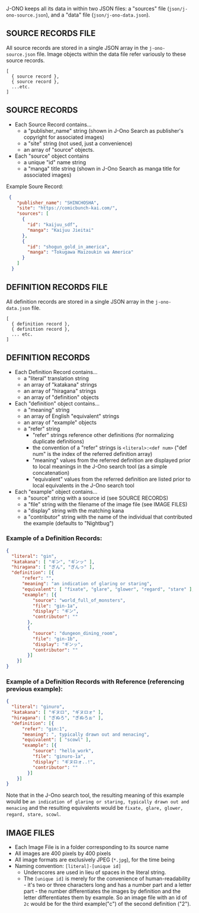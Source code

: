 J-ONO keeps all its data in within two JSON files: a "sources" file (`json/j-ono-source.json`), and a "data" file (`json/j-ono-data.json`).

## SOURCE RECORDS FILE
All source records are stored in a single JSON array in the `j-ono-source.json` file.  Image objects within the data file refer variously to these source records.

```
[
  { source record },
  { source record },
  ...etc.
]
```

## SOURCE RECORDS
* Each Source Record contains...
  * a "publisher_name" string (shown in J-Ono Search as publisher's copyright for associated images)
  * a "site" string (not used, just a convenience) 
  * an array of "source" objects.
* Each "source" object contains
  * a unique "id" name string
  * a "manga" title string (shown in J-Ono Search as manga title for associated images)

Example Soure Record:

```json
 {
    "publisher_name": "SHINCHOSHA",
    "site": "https://comicbunch-kai.com/",
    "sources": [
      {
        "id": "kaijuu_sdf",
        "manga": "Kaijuu Jieitai"
      },
      {
        "id": "shogun_gold_in_america",
        "manga": "Tokugawa Maizoukin wa America"
      }
    ]
  }
```

## DEFINITION RECORDS FILE
All definition records are stored in a single JSON array in the `j-ono-data.json` file.

```
[
  { definition record },
  { definition record },
  ... etc.
]
```

## DEFINITION RECORDS
* Each Definition Record contains...
  * a "literal" translation string
  * an array of "katakana" strings
  * an array of "hiragana" strings
  * an array of "definition" objects
* Each "definition" object contains...
  * a "meaning" string
  * an array of English "equivalent" strings
  * an array of "example" objects
  * a "refer" string 
    * "refer" strings reference other definitions (for normalizing duplicate definitions)
    * the convention of a "refer" strings is `<literal>:<def num>` ("def num" is the index of the referred definition array)
    * "meaning" values from the referred definition are displayed prior to local meanings in the J-Ono search tool (as a simple concatenation)
    * "equivalent" values from the referred definition are listed prior to local equivalents in the J-Ono search tool
* Each "example" object contains...
  * a "source" string with a source id (see SOURCE RECORDS)
  * a "file" string with the filename of the image file (see IMAGE FILES)
  * a "display" string with the matching kana
  * a "contributor" string with the name of the individual that contributed the example (defaults to "Nightbug")

### Example of a Definition Records:

```json
{
  "literal": "gin",
  "katakana": [ "ギン", "ギンッ" ],
  "hiragana": [ "ぎん", "ぎんっ" ],
  "definition": [{
      "refer": "",
      "meaning": "an indication of glaring or staring",
      "equivalent": [ "fixate", "glare", "glower", "regard", "stare" ],
      "example": [{
          "source": "world_full_of_monsters",
          "file": "gin-1a",
          "display": "ギン",
          "contributor": ""
        },
        {
          "source": "dungeon_dining_room",
          "file": "gin-1b",
          "display": "ギンッ",
          "contributor": ""
        }]
    }]
}
```

### Example of a Definition Records with Reference (referencing previous example):

```json
{
  "literal": "ginuro",
  "katakana": [ "ギヌロ", "ギヌロォ" ],
  "hiragana": [ "ぎぬろ", "ぎぬろぉ" ],
  "definition": [{
      "refer": "gin:1",
      "meaning": ", typically drawn out and menacing",
      "equivalent": [ "scowl" ],
      "example": [{
          "source": "hello_work",
          "file": "ginuro-1a",
          "display": "ギヌロォ..!",
          "contributor": ""
        }]
    }]
}
```

Note that in the J-Ono search tool, the resulting meaning of this example would be `an indication of glaring or staring, typically drawn out and menacing` and the resulting equivalents would be `fixate, glare, glower, regard, stare, scowl`.

## IMAGE FILES
* Each Image File is in a folder corresponding to its source name
* All images are 400 pixels by 400 pixels
* All image formats are exclusively JPEG (`*.jpg`), for the time being
* Naming convention: `[literal]-[unique id]`
  * Underscores are used in lieu of spaces in the literal string.
  * The `[unique id]` is merely for the convenience of human-readability - it's two or three characters long and has a number part and a letter part - the number differentiates the images by definition and the letter differentiates them by example.  So an image file with an id of `2c` would be for the third example("c") of the second definition ("2").
